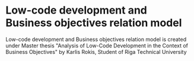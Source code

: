 # Low-code development and Business objectives relation model

Low-code development and Business objectives relation model is created under Master thesis "Analysis of Low-Code Development in the Context of Business Objectives" by Karlis Rokis, Student of Riga Technical University
